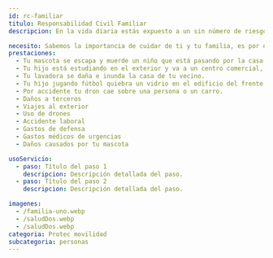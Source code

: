 ```yaml
---
id: rc-familiar
titulo: Responsabilidad Civil Familiar
descripcion: En la vida diaria estás expuesto a un sin número de riesgos que no pu​edes evitar, si en alguno de ellos tú o tu familia ocasionan daños a terceras personas, puedes ver afectado tu patrimonio y tranquilidad, pues es necesario indemnizar a la persona involucrada, ya sea por un daño físico o moral, a una propiedad u objeto.​ ​El Seguro de Responsabilidad Civil Familiar, fue creado pensando en ti y en tu familia, para protegerte en situaciones cotidianas y ofrecerte un r​espaldo de defensa judicial y gastos médicos de urgencia para situaciones en las que más lo necesites.

necesito: Sabemos la importancia de cuidar de ti y tu familia, es por ello que, te brindamos las mejores opciones que te permitirán disfrutar de los momentos más especiales de tu vida con tranquilidad.
prestaciones: 
  - Tu mascota se escapa y muerde un niño que está pasando por la casa. 
  - Tu hijo está estudiando en el exterior y va a un centro comercial, por accidente tropieza con una estantería y daña los productos. 
  - Tu lavadora se daña e inunda la casa de tu vecino. 
  - Tu hijo jugando fútbol quiebra un vidrio en el edificio del frente. 
  - Por accidente tu dron cae sobre una persona o un carro. ​​​
  - Daños a terceros
  - Viajes al exterior
  - Uso de drones
  - Accidente laboral
  - Gastos de defensa
  - Gastos médicos de urgencias 
  - Daños causados por tu ma​scota

usoServicio:
  - paso: Título del paso 1
    descripcion: Descripción detallada del paso.
  - paso: Título del paso 2
    descripcion: Descripción detallada del paso.

imagenes:
  - /familia-uno.webp
  - /saludDos.webp
  - /saludDos.webp
categoria: Protec movilidad
subcategoria: personas
---
```

